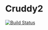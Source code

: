 # Cruddy2

[![Build Status](https://travis-ci.org/samc1213/Cruddy2.svg?branch=master)](https://travis-ci.org/samc1213/Cruddy2)
